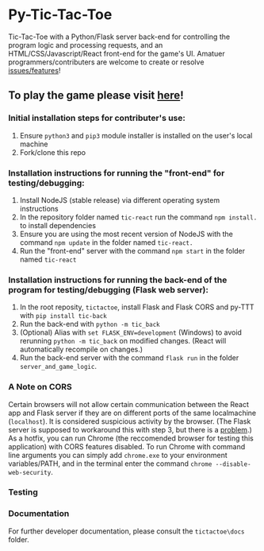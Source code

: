 # Py-Tic-Tac-Toe #
Tic-Tac-Toe with a Python/Flask server back-end for controlling the program logic and processing requests, and an HTML/CSS/Javascript/React front-end for the game's UI. Amatuer programmers/contributers are welcome to create or resolve [issues/features](https://github.com/bmdvpanga/tictactoe/issues)!

## To play the game please visit [here](https://www.cool-free-games.com/tic-tac-toe)! ##

### Initial installation steps for contributer's use: ###

1) Ensure `python3` and `pip3` module installer is installed on the user's local machine
2) Fork/clone this repo

### Installation instructions for running the "front-end" for testing/debugging: ###

1) Install NodeJS (stable release) via different operating system instructions
2) In the repository folder named `tic-react` run the command `npm install.` to install dependencies
3) Ensure you are using the most recent version of NodeJS with the command `npm update` in the folder named `tic-react.`
4) Run the "front-end" server with the command `npm start` in the folder named `tic-react`

### Installation instructions for running the back-end of the program for testing/debugging (Flask web server): ###

1) In the root reposity, `tictactoe`, install Flask and Flask CORS and py-TTT with `pip install tic-back`
2) Run the back-end with `python -m tic_back`
3) (Optional) Alias with `set FLASK_ENV=development` (Windows) to avoid rerunning `python -m tic_back` on modified changes. (React will automatically recompile on changes.)
4) Run the back-end server with the command `flask run` in the folder `server_and_game_logic`. 

### A Note on CORS
Certain browsers will not allow certain communication between the React app and Flask server if they are on different ports of the same localmachine (`localhost`). It is considered suspicious activity by the browser. (The Flask server is supposed to workaround this with step 3, but there is a [problem](https://github.com/bmdvpanga/tictactoe/issues/19).) As a hotfix, you can run Chrome (the reccomended browser for testing this application) with CORS features disabled. To run Chrome with command line arguments you can simply add `chrome.exe` to your environment variables/PATH, and in the terminal enter the command `chrome --disable-web-security`.

### Testing


### Documentation

For further developer documentation, please consult the `tictactoe\docs` folder.